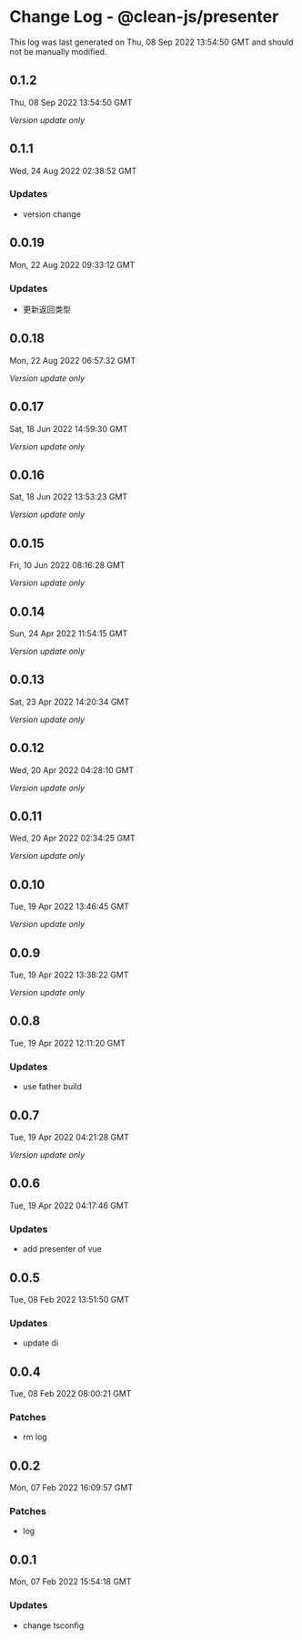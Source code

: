 # Change Log - @clean-js/presenter

This log was last generated on Thu, 08 Sep 2022 13:54:50 GMT and should not be manually modified.

## 0.1.2
Thu, 08 Sep 2022 13:54:50 GMT

_Version update only_

## 0.1.1
Wed, 24 Aug 2022 02:38:52 GMT

### Updates

- version change

## 0.0.19
Mon, 22 Aug 2022 09:33:12 GMT

### Updates

- 更新返回类型

## 0.0.18
Mon, 22 Aug 2022 06:57:32 GMT

_Version update only_

## 0.0.17
Sat, 18 Jun 2022 14:59:30 GMT

_Version update only_

## 0.0.16
Sat, 18 Jun 2022 13:53:23 GMT

_Version update only_

## 0.0.15
Fri, 10 Jun 2022 08:16:28 GMT

_Version update only_

## 0.0.14
Sun, 24 Apr 2022 11:54:15 GMT

_Version update only_

## 0.0.13
Sat, 23 Apr 2022 14:20:34 GMT

_Version update only_

## 0.0.12
Wed, 20 Apr 2022 04:28:10 GMT

_Version update only_

## 0.0.11
Wed, 20 Apr 2022 02:34:25 GMT

_Version update only_

## 0.0.10
Tue, 19 Apr 2022 13:46:45 GMT

_Version update only_

## 0.0.9
Tue, 19 Apr 2022 13:38:22 GMT

_Version update only_

## 0.0.8
Tue, 19 Apr 2022 12:11:20 GMT

### Updates

- use father build

## 0.0.7
Tue, 19 Apr 2022 04:21:28 GMT

_Version update only_

## 0.0.6
Tue, 19 Apr 2022 04:17:46 GMT

### Updates

- add presenter of vue

## 0.0.5
Tue, 08 Feb 2022 13:51:50 GMT

### Updates

- update di

## 0.0.4
Tue, 08 Feb 2022 08:00:21 GMT

### Patches

- rm log

## 0.0.2
Mon, 07 Feb 2022 16:09:57 GMT

### Patches

- log

## 0.0.1
Mon, 07 Feb 2022 15:54:18 GMT

### Updates

- change tsconfig

